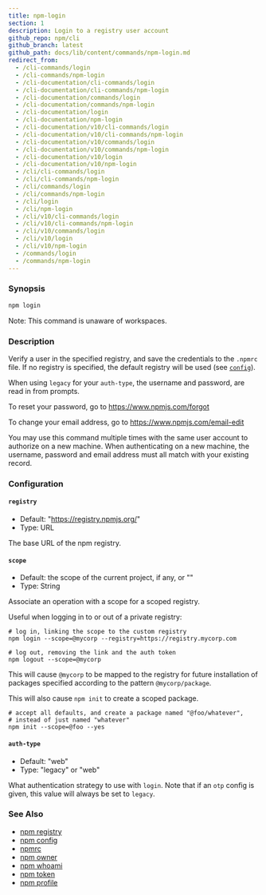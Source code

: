 ```yaml
---
title: npm-login
section: 1
description: Login to a registry user account
github_repo: npm/cli
github_branch: latest
github_path: docs/lib/content/commands/npm-login.md
redirect_from:
  - /cli-commands/login
  - /cli-commands/npm-login
  - /cli-documentation/cli-commands/login
  - /cli-documentation/cli-commands/npm-login
  - /cli-documentation/commands/login
  - /cli-documentation/commands/npm-login
  - /cli-documentation/login
  - /cli-documentation/npm-login
  - /cli-documentation/v10/cli-commands/login
  - /cli-documentation/v10/cli-commands/npm-login
  - /cli-documentation/v10/commands/login
  - /cli-documentation/v10/commands/npm-login
  - /cli-documentation/v10/login
  - /cli-documentation/v10/npm-login
  - /cli/cli-commands/login
  - /cli/cli-commands/npm-login
  - /cli/commands/login
  - /cli/commands/npm-login
  - /cli/login
  - /cli/npm-login
  - /cli/v10/cli-commands/login
  - /cli/v10/cli-commands/npm-login
  - /cli/v10/commands/login
  - /cli/v10/login
  - /cli/v10/npm-login
  - /commands/login
  - /commands/npm-login
---
```


### Synopsis

```bash
npm login
```

Note: This command is unaware of workspaces.

### Description

Verify a user in the specified registry, and save the credentials to the
`.npmrc` file. If no registry is specified, the default registry will be
used (see [`config`](/cli/v10/using-npm/config)).

When using `legacy` for your `auth-type`, the username and password, are
read in from prompts.

To reset your password, go to <https://www.npmjs.com/forgot>

To change your email address, go to <https://www.npmjs.com/email-edit>

You may use this command multiple times with the same user account to
authorize on a new machine.  When authenticating on a new machine,
the username, password and email address must all match with
your existing record.

### Configuration

#### `registry`

* Default: "https://registry.npmjs.org/"
* Type: URL

The base URL of the npm registry.



#### `scope`

* Default: the scope of the current project, if any, or ""
* Type: String

Associate an operation with a scope for a scoped registry.

Useful when logging in to or out of a private registry:

```
# log in, linking the scope to the custom registry
npm login --scope=@mycorp --registry=https://registry.mycorp.com

# log out, removing the link and the auth token
npm logout --scope=@mycorp
```

This will cause `@mycorp` to be mapped to the registry for future
installation of packages specified according to the pattern
`@mycorp/package`.

This will also cause `npm init` to create a scoped package.

```
# accept all defaults, and create a package named "@foo/whatever",
# instead of just named "whatever"
npm init --scope=@foo --yes
```



#### `auth-type`

* Default: "web"
* Type: "legacy" or "web"

What authentication strategy to use with `login`. Note that if an `otp`
config is given, this value will always be set to `legacy`.



### See Also

* [npm registry](/cli/v10/using-npm/registry)
* [npm config](/cli/v10/commands/npm-config)
* [npmrc](/cli/v10/configuring-npm/npmrc)
* [npm owner](/cli/v10/commands/npm-owner)
* [npm whoami](/cli/v10/commands/npm-whoami)
* [npm token](/cli/v10/commands/npm-token)
* [npm profile](/cli/v10/commands/npm-profile)

